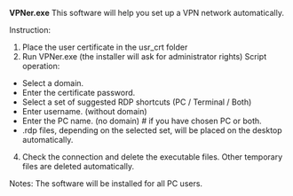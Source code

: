 ************************************VPNer.exe************************************
This software will help you set up a VPN network automatically.

Instruction:
1) Place the user certificate in the usr_crt folder
2) Run VPNer.exe (the installer will ask for administrator rights)
Script operation:
- Select a domain.
- Enter the certificate password.
- Select a set of suggested RDP shortcuts (PC / Terminal / Both)
- Enter username. (without domain)
- Enter the PC name. (no domain) # if you have chosen PC or both.
- .rdp files, depending on the selected set, will be placed on the desktop automatically.
4) Check the connection and delete the executable files. Other temporary files are deleted automatically.

Notes:
The software will be installed for all PC users.
